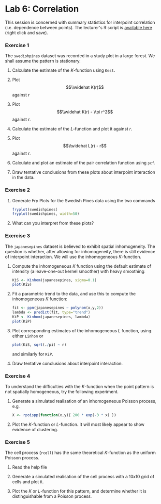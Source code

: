 Lab 6: Correlation
================

This session is concerned with summary statistics for interpoint correlation (i.e. dependence between points).
The lecturer's R script is [available here](https://raw.githubusercontent.com/spatstat/SSAI2017/master/Scripts/script06.R) (right click and save).

### Exercise 1

The `swedishpines` dataset was recorded in a study plot in a large forest. We shall assume the pattern is stationary.

1.  Calculate the estimate of the *K*-function using `Kest`.

2.  Plot
    $$\\widehat K(r)$$
     against *r*

3.  Plot
    $$\\widehat K(r) - \\pi r^2$$
     against *r*.

4.  Calculate the estimate of the *L*-function and plot it against *r*.

5.  Plot
    $$\\widehat L(r) - r$$
     against *r*.

6.  Calculate and plot an estimate of the pair correlation function using `pcf`.

7.  Draw tentative conclusions from these plots about interpoint interaction in the data.

### Exercise 2

1.  Generate Fry Plots for the Swedish Pines data using the two commands

    ``` r
    fryplot(swedishpines)
    fryplot(swedishpines, width=50)
    ```

2.  What can you interpret from these plots?

### Exercise 3

The `japanesepines` dataset is believed to exhibit spatial inhomogeneity. The question is whether, after allowing for inhomogeneity, there is still evidence of interpoint interaction. We will use the inhomogeneous *K*-function.

1.  Compute the inhomogeneous *K* function using the default estimate of intensity (a leave-one-out kernel smoother) with heavy smoothing:

    ``` r
    KiS <- Kinhom(japanesepines, sigma=0.1)
    plot(KiS)
    ```

2.  Fit a parametric trend to the data, and use this to compute the inhomogeneous *K* function:

    ``` r
    fit <- ppm(japanesepines ~ polynom(x,y,2))
    lambda <- predict(fit, type="trend")
    KiP <- Kinhom(japanesepines, lambda)
    plot(KiP)
    ```

3.  Plot corresponding estimates of the inhomogeneous *L* function, using either `Linhom` or

    ``` r
    plot(KiS, sqrt(./pi) ~ r)
    ```

    and similarly for `KiP`.

4.  Draw tentative conclusions about interpoint interaction.

### Exercise 4

To understand the difficulties with the *K*-function when the point pattern is not spatially homogeneous, try the following experiment.

1.  Generate a simulated realisation of an inhomogeneous Poisson process, e.g.

    ``` r
    X <- rpoispp(function(x,y){ 200 * exp(-3 * x) })
    ```

2.  Plot the *K*-function or *L*-function. It will most likely appear to show evidence of clustering.

### Exercise 5

The cell process (`rcell`) has the same theoretical *K*-function as the uniform Poisson process.

1.  Read the help file

2.  Generate a simulated realisation of the cell process with a 10x10 grid of cells and plot it.

3.  Plot the *K* or *L*-function for this pattern, and determine whether it is distinguishable from a Poisson process.
